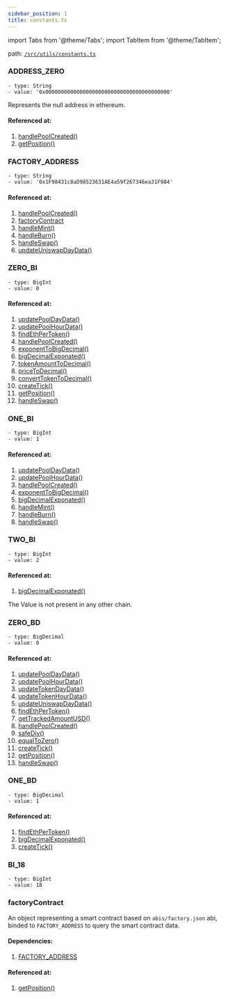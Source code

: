 ```yaml
---
sidebar_position: 1
title: constants.ts
---
```


import Tabs from '@theme/Tabs';
import TabItem from '@theme/TabItem';

path: [`/src/utils/constants.ts`](https://github.com/Uniswap/v3-subgraph/blob/main/src/utils/constants.ts)

### ADDRESS_ZERO
```
- type: String
- value: '0x0000000000000000000000000000000000000000'
```
Represents the null address in ethereum.

#### Referenced at:
1. [handlePoolCreated()](../mappings/factory.ts#handlepoolcreated)
2. [getPosition()](../mappings/position-manager.ts#getposition)

### FACTORY_ADDRESS
```
- type: String
- value: '0x1F98431c8aD98523631AE4a59f267346ea31F984'
```

#### Referenced at:
1. [handlePoolCreated()](../mappings/factory.ts#handlepoolcreated)
2. [factoryContract](#factorycontract)
3. [handleMint()](../mappings/core.ts#handlemint)
4. [handleBurn()](../mappings/core.ts#handleburn)
5. [handleSwap()](../mappings/core.ts#handleswap)
6. [updateUniswapDayData()](./intervalUpdates.ts#updateuniswapdaydata)

### ZERO_BI
```
- type: BigInt
- value: 0
```

#### Referenced at:
1. [updatePoolDayData()](./intervalUpdates.ts#updatepooldaydata)
2. [updatePoolHourData()](./intervalUpdates.ts#updatepoolhourdata)
3. [findEthPerToken()](./pricing.ts#findethpertoken)
4. [handlePoolCreated()](../mappings/factory.ts#handlepoolcreated)
5. [exponentToBigDecimal()](./index.ts#exponenttobigdecimal)
6. [bigDecimalExponated()](./index.ts#bigdecimalexponated)
7. [tokenAmountToDecimal()](./index.ts#tokenamounttodecimal)
8. [priceToDecimal()](./index.ts#pricetodecimal)
9. [convertTokenToDecimal()](./index.ts#converttokentodecimal)
10. [createTick()](./tick.ts#createtick)
11. [getPosition()](../mappings/position-manager.ts#getposition)
12. [handleSwap()](../mappings/core.ts#handleswap)

### ONE_BI
```
- type: BigInt
- value: 1
```

#### Referenced at:
1. [updatePoolDayData()](./intervalUpdates.ts#updatepooldaydata)
2. [updatePoolHourData()](./intervalUpdates.ts#updatepoolhourdata)
3. [handlePoolCreated()](../mappings/factory.ts#handlepoolcreated)
4. [exponentToBigDecimal()](./index.ts#exponenttobigdecimal)
5. [bigDecimalExponated()](./index.ts#bigdecimalexponated)
6. [handleMint()](../mappings/core.ts#handlemint)
7. [handleBurn()](../mappings/core.ts#handleburn)
8. [handleSwap()](../mappings/core.ts#handleswap)

### TWO_BI
<Tabs>
<TabItem value="Arbitrum-One" lable="Arbitrum-One">

```
- type: BigInt
- value: 2
```

#### Referenced at:
1. [bigDecimalExponated()](./index.ts#bigdecimalexponated)

</TabItem>
<TabItem value="Other Chains" lable="Other-Chains">
	The Value is not present in any other chain.
</TabItem>
</Tabs>   


### ZERO_BD
```
- type: BigDecimal
- value: 0
```

#### Referenced at:
1. [updatePoolDayData()](./intervalUpdates.ts#updatepooldaydata)
2. [updatePoolHourData()](./intervalUpdates.ts#updatepoolhourdata)
3. [updateTokenDayData()](./intervalUpdates.ts#updatetokendaydata)
4. [updateTokenHourData()](./intervalUpdates.ts#updatetokenhourdata)
5. [updateUniswapDayData()](./intervalUpdates.ts#updateuniswapdaydata)
6. [findEthPerToken()](./pricing.ts#findethpertoken)
7. [getTrackedAmountUSD()](./pricing.ts#gettrackedamountusd)
8. [handlePoolCreated()](../mappings/factory.ts#handlepoolcreated)
9. [safeDiv()](./index.ts#safediv)
10. [equalToZero()](./index.ts#equaltozero)
11. [createTick()](./tick.ts#createtick)
12. [getPosition()](../mappings/position-manager.ts#getposition)
13. [handleSwap()](../mappings/core.ts#handleswap)

### ONE_BD
```
- type: BigDecimal
- value: 1
```

#### Referenced at:
1. [findEthPerToken()](./pricing.ts#findethpertoken)
2. [bigDecimalExponated()](./index.ts#bigdecimalexponated)
3. [createTick()](./tick.ts#createtick)

### BI_18
```
- type: BigInt
- value: 18
```

### factoryContract
An object representing a smart contract based on `abis/factory.json` abi, binded to `FACTORY_ADDRESS` to query the smart contract data.

#### Dependencies:
1. [FACTORY_ADDRESS](#factory_address)

#### Referenced at:
1. [getPosition()](../mappings/position-manager.ts#getposition)